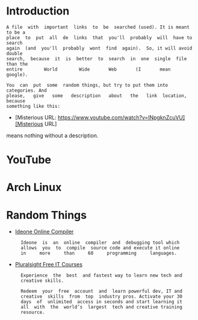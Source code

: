 # Introduction

    A file  with  important  links  to  be  searched (used). It is meant to be a
    place  to  put  all  de  links  that  you'll  probably  will  have to search
    again  (and  you'll  probably  wont  find  again).  So, it will avoid double
    search,  because  it  is  better  to  search  in  one  single  file than the
    entire        World        Wide       Web       (I       mean       google).

    You  can  put  some  random things, but try to put them into categories. And
    please,   give   some   description   about   the   link  location,  because
    something like this:

* [Misterious URL: https://www.youtube.com/watch?v=lNpgknZcuVU][Misterious URL]

means nothing without a description.


# YouTube
# Arch Linux
# Random Things
         
* [Ideone Online Compiler][Ideone] <!--{{{-->

        Ideone  is  an  online  compiler  and  debugging tool which
        allows  you  to  compile  source code and execute it online
        in     more     than     60     programming     languages. 

<!--}}}-->

* [Pluralsight Free IT Courses][Pluralsight] <!--{{{-->

        Experience  the  best  and fastest way to learn new tech and
        creative skills.

        Redeem  your  free  account  and  learn powerful dev, IT and
        creative  skills  from  top  industry pros. Activate your 30
        days  of  unlimited  access in seconds and start learning it
        all  with  the  world’s  largest  tech and creative training
        resource.

<!--}}}-->

[Misterious URL]: https://www.youtube.com/watch?v=lNpgknZcuVU
[Ideone]: http://ideone.com/ 
[Pluralsight]: https://offers.pluralsight.com/
